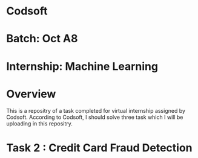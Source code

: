 # Codsoft
# Batch: Oct A8
# Internship: Machine Learning
# Overview
This is a repositry of a task completed for virtual internship assigned by Codsoft. According to Codsoft, I should solve three task which I will be uploading in
this repositry.
# Task 2 : Credit Card Fraud Detection
